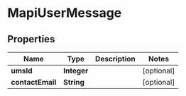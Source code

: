 

# MapiUserMessage

## Properties

Name | Type | Description | Notes
------------ | ------------- | ------------- | -------------
**umsId** | **Integer** |  |  [optional]
**contactEmail** | **String** |  |  [optional]



